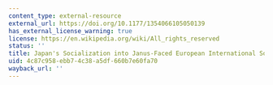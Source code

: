 ```yaml
---
content_type: external-resource
external_url: https://doi.org/10.1177/1354066105050139
has_external_license_warning: true
license: https://en.wikipedia.org/wiki/All_rights_reserved
status: ''
title: Japan's Socialization into Janus-Faced European International Society
uid: 4c87c958-ebb7-4c38-a5df-660b7e60fa70
wayback_url: ''
---
```

